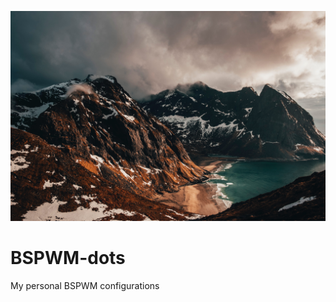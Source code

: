 ![alt text](https://github.com/johnsci911/BSPWM-dots/blob/master/.config/wallpaper/1AkfyII.jpeg?raw=true "Screenshot")

# BSPWM-dots

My personal BSPWM configurations
